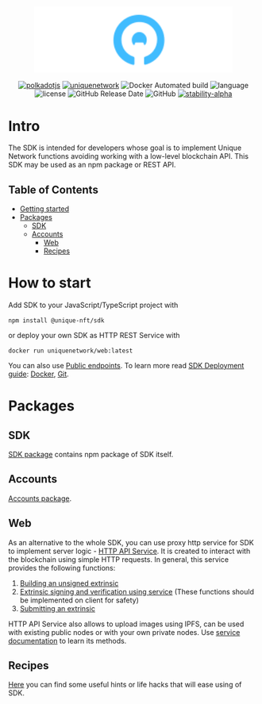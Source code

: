 <div align="center">
    <img width="400px" src="../doc/logo-white.svg" alt="Unique Network">

[![polkadotjs](https://img.shields.io/badge/polkadot-js-orange?style=flat-square)](https://polkadot.js.org)
[![uniquenetwork](https://img.shields.io/badge/unique-network-blue?style=flat-square)](https://unique.network/)
![Docker Automated build](https://img.shields.io/docker/cloud/automated/uniquenetwork/web?style=flat-square)
![language](https://img.shields.io/github/languages/top/uniquenetwork/unique-sdk?style=flat-square)
![license](https://img.shields.io/badge/License-Apache%202.0-blue?logo=apache&style=flat-square)
![GitHub Release Date](https://img.shields.io/github/release-date/uniquenetwork/unique-sdk?style=flat-square)
![GitHub](https://img.shields.io/github/v/tag/uniquenetwork/unique-sdk?style=flat-square)
[![stability-alpha](https://img.shields.io/badge/stability-alpha-f4d03f.svg)](https://github.com/mkenney/software-guides/blob/master/STABILITY-BADGES.md#alpha)
</div>


# Intro

The SDK is intended for developers whose goal is to implement Unique Network functions avoiding working with a low-level blockchain API.
This SDK may be used as an npm package or REST API.

## Table of Contents

- [Getting started](#how-to-start)
- [Packages](#packages)
 	- [SDK](#sdk)
  - [Accounts](#accounts)
	- [Web](#web)
	- [Recipes](#recipes)

# How to start
Add SDK to your JavaScript/TypeScript project with

    npm install @unique-nft/sdk
or deploy your own SDK as HTTP REST Service with

    docker run uniquenetwork/web:latest
You can also use <a href="../packages/web#public-endpoints">Public endpoints</a>.
To learn more read <a href="../packages/web#sdk-deployment---getting-started-guide">SDK Deployment guide</a>:  <a href="../packages/web/README.md#docker">Docker</a>, <a href="../packages/web/README.md#git">Git</a>.

# Packages

## SDK
<a href="../packages/sdk">SDK package</a> contains npm package of SDK itself.

## Accounts
<a href="../packages/accounts">Accounts package</a>.

## Web
As an alternative to the whole SDK, you can use proxy http serviсe for SDK to implement server logic - <a href="../packages/web">HTTP API Service</a>.
It is created to interact with the blockchain using simple HTTP requests.
In general, this service provides the following functions:

 1. <a href="../packages/web#build-unsigned-extrinsic">Building an unsigned extrinsic</a>
 2. <a href="../packages/web#sign-an-extrinsic">Extrinsic signing and verification using service</a> (These functions should be implemented on client for safety)
 3. <a href="../packages/web#Submit-extrinsic">Submitting an extrinsic</a>

HTTP API Service also allows to upload images using IPFS, can be used with existing public nodes or with your own private nodes.
Use <a href="../packages/web#readme">service documentation</a> to learn its methods.

## Recipes
<a href="../recipes">Here</a> you can find some useful hints or life hacks that will ease using of SDK.
